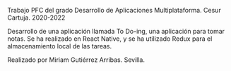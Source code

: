 Trabajo PFC del grado Desarrollo de Aplicaciones Multiplataforma. Cesur Cartuja. 2020-2022

Desarrollo de una aplicación llamada To Do-ing, una aplicación para tomar notas. Se ha realizado en React Native, y se ha utilizado Redux para el almacenamiento 
local de las tareas.

Realizado por Miriam Gutiérrez Arribas. Sevilla.
